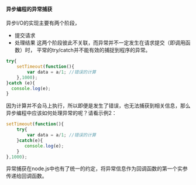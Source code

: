 #### 异步编程的异常捕获

异步I/O的实现主要有两个阶段，
- 提交请求
- 处理结果
这两个阶段彼此不关联，而异常并不一定发生在请求提交（即调用函数）时，
平常的try/catch并不能有效的捕捉到程序的异常。

```js
try{
    setTimeout(function(){
        var data = a/1; //错误的计算
    },1000);
}catch (e){
  console.log(e);
}
```

因为计算并不会马上执行，所以即便是发生了错误，也无法捕获到相关信息，那么异步编程中应该如何处理异常的呢？请看示例2：
```js
setTimeout(function(){
    try{
        var data = a/1; //错误的计算
    }catch(e){
       console.log(e);
    }
},1000);
```

异常捕获在node.js中也有了统一的约定，将异常信息作为回调函数的第一个实参传递给回调函数。